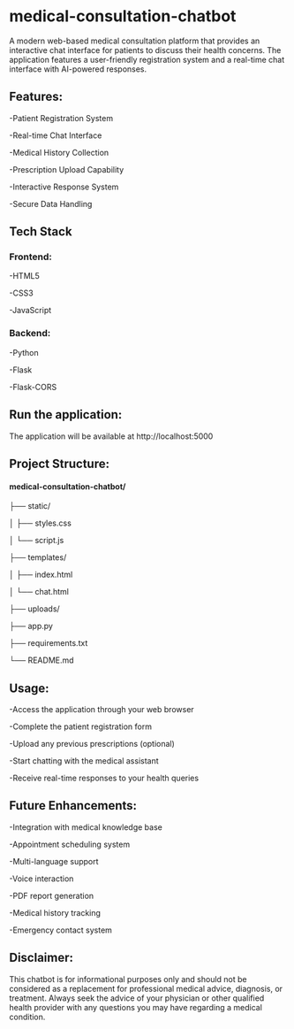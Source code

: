 # medical-consultation-chatbot
   A modern web-based medical consultation platform that provides an interactive chat interface for patients to discuss their health concerns. The application features a user-friendly registration system and a real-time chat interface with AI-powered responses.
 
 
 ## Features:

   -Patient Registration System
   
   -Real-time Chat Interface
   
   -Medical History Collection
   
   -Prescription Upload Capability
   
   -Interactive Response System
   
   -Secure Data Handling

## Tech Stack

### Frontend:
   
   -HTML5
   
   -CSS3
   
   -JavaScript
   
### Backend:   

   -Python
   
   -Flask
   
   -Flask-CORS

## Run the application:

   The application will be available at http://localhost:5000

## Project Structure:

   #### medical-consultation-chatbot/
       
   ├── static/
       
   │   ├── styles.css
       
   │   └── script.js
       
   ├── templates/
       
   │   ├── index.html
       
   │   └── chat.html
       
   ├── uploads/
       
   ├── app.py
       
   ├── requirements.txt
       
   └── README.md

## Usage:

  -Access the application through your web browser
  
  -Complete the patient registration form
  
  -Upload any previous prescriptions (optional)
  
  -Start chatting with the medical assistant
  
  -Receive real-time responses to your health queries

## Future Enhancements:

   -Integration with medical knowledge base
   
   -Appointment scheduling system
   
   -Multi-language support
   
   -Voice interaction
   
   -PDF report generation
   
   -Medical history tracking
   
   -Emergency contact system


## Disclaimer:

   This chatbot is for informational purposes only and should not be considered as a replacement for professional medical advice, diagnosis, or treatment. Always seek the advice of your physician or other qualified health provider with any questions you may have regarding a medical condition.
